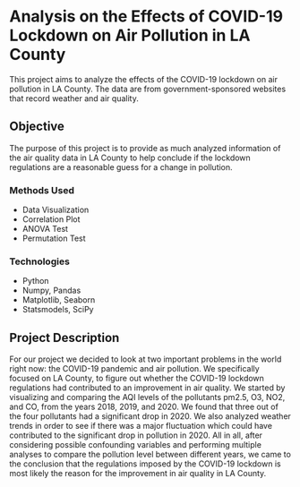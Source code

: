# Analysis on the Effects of COVID-19 Lockdown on Air Pollution in LA County
This project aims to analyze the effects of the COVID-19 lockdown on air pollution in LA County. The data are from government-sponsored websites that record weather and air quality.

## Objective
The purpose of this project is to provide as much analyzed information of the air quality data in LA County to help conclude if the lockdown regulations are a reasonable guess for a change in pollution. 

### Methods Used
- Data Visualization
- Correlation Plot
- ANOVA Test
- Permutation Test

### Technologies
- Python
- Numpy, Pandas
- Matplotlib, Seaborn 
- Statsmodels, SciPy

## Project Description
For our project we decided to look at two important problems in the world right now: the COVID-19 pandemic and air pollution. We specifically focused on LA County, to figure out whether the COVID-19 lockdown regulations had contributed to an improvement in air quality. We started by visualizing and comparing the AQI levels of the pollutants pm2.5, O3, NO2, and CO, from the years 2018, 2019, and 2020. We found that three out of the four pollutants had a significant drop in 2020. We also analyzed weather trends in order to see if there was a major fluctuation which could have contributed to the significant drop in pollution in 2020. All in all, after considering possible confounding variables and performing multiple analyses to compare the pollution level between different years, we came to the conclusion that the regulations imposed by the COVID-19 lockdown is most likely the reason for the improvement in air quality in LA County.
